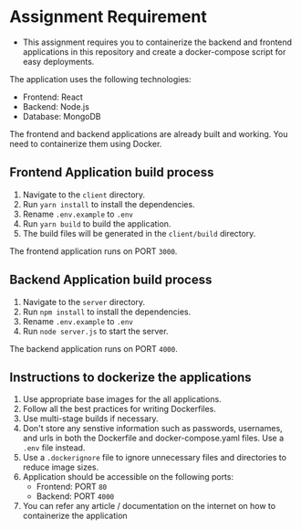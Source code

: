 # Assignment Requirement

- This assignment requires you to containerize the backend and frontend applications in this repository and create a docker-compose script for easy deployments.

The application uses the following technologies:

- Frontend: React
- Backend: Node.js
- Database: MongoDB

The frontend and backend applications are already built and working. You need to containerize them using Docker.

## Frontend Application build process

1. Navigate to the `client` directory.
2. Run `yarn install` to install the dependencies.
3. Rename `.env.example` to `.env`
4. Run `yarn build` to build the application.
5. The build files will be generated in the `client/build` directory.

The frontend application runs on PORT `3000`.

## Backend Application build process

1. Navigate to the `server` directory.
2. Run `npm install` to install the dependencies.
3. Rename `.env.example` to `.env`
4. Run `node server.js` to start the server.

The backend application runs on PORT `4000`.


## Instructions to dockerize the applications

1. Use appropriate base images for the all applications.
2. Follow all the best practices for writing Dockerfiles.
3. Use multi-stage builds if necessary.
4. Don't store any senstive information such as passwords, usernames, and urls in both the Dockerfile and docker-compose.yaml files. Use a `.env` file instead.
5. Use a `.dockerignore` file to ignore unnecessary files and directories to reduce image sizes.
6. Application should be accessible on the following ports:
    - Frontend: PORT `80`
    - Backend: PORT `4000`
7. You can refer any article / documentation on the internet on how to containerize the application
